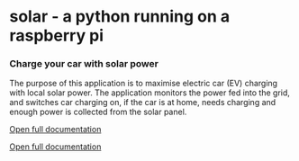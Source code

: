 # solar - a python running on a raspberry pi

### Charge your car with solar power

The purpose of this application is to maximise electric car (EV) charging with local solar power. The application monitors the power fed into the grid, and switches car charging on, if the car is at home, needs charging and enough power is collected from the solar panel. 


[Open full documentation](https://fhag.github.io/solar/docs/html/index.html "full docu")

 <a href="https://fhag.github.io/solar/docs/html/index.html" target=_blank>Open full documentation</a>
